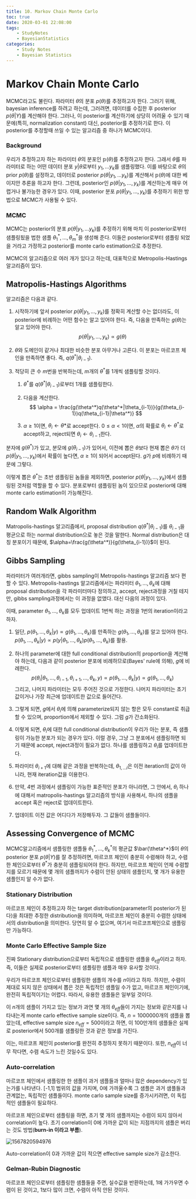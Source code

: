 ```yaml
---
title: 10. Markov Chain Monte Carlo
toc: true
date: 2020-03-01 22:08:00
tags:
	- StudyNotes
	- BayesianStatistics
categories:
	- Study Notes
	- Bayesian Statistics
---
```




# Markov Chain Monte Carlo



MCMC라고도 불린다. 파라미터 $\theta$의 분포 $p(\theta)$를 추정하고자 한다. 그러기 위해, bayesian inference를 하려고 하는데, 그러려면, 데이터를 수집한 후 posterior $p(\theta|Y)$를 계산해야 한다. 그러나, 이 posterior를 계산하기에 상당히 어려울 수 있기 때문에(특히, normalization constant) 대신, posterior를 추정하기로 한다. 이 posterior를 추정할때 쓰일 수 있는 알고리즘 중 하나가 MCMC이다.



### Background

우리가 추정하고자 하는 파라미터 $\theta$의 분포인 $\mathbb{p}(\theta)$를 추정하고자 한다. 그래서 $\theta$를 파라미터로 하는 어떤 데이터 분포 $y|\theta$로부터 $y_1,...y_k$를 샘플링했다. 이를 바탕으로 $\theta$의 prior $p(\theta)$를 설정하고, 데이터로 posterior $p(\theta|y_1,...y_k)$를 계산해서 $\mathbb{p}(\theta)$에 대한 베이지안 추론을 하고자 한다. 그런데, posterior인 $p(\theta|y_1,...,y_k)$를 계산하는게 매우 어렵거나 불가능한 경우가 있다. 이때, posterior 분포 $p(\theta|y_1,...,y_k)$를 추정하기 위한 방법으로 MCMC가 사용될 수 있다.



### MCMC

MCMC는 posterior의 분포 $p(\theta|y_1,...y_k)$를 추정하기 위해 마치 이 posterior로부터 샘플링됬을 법한 샘플 $\theta^*_1,...,\theta^*_m$을 생성해 준다. 이들은 posterior로부터 샘플링 되었을 거라고 가정하고 posterior를 monte carlo estimation으로 추정한다.

MCMC의 알고리즘으로 여러 개가 있다고 하는데, 대표적으로 Metropolis-Hastings 알고리즘이 있다.



## Matropolis-Hastings Algorithms

알고리즘은 다음과 같다.



1. 시작하기에 앞서 posterior $p(\theta|y_1,...,y_k)$를 정확히 계산할 수는 없더라도, 이 posterior에 비례하는 어떤 함수는 알고 있어야 한다. 즉, 다음을 만족하는 $g(\theta)$는 알고 있어야 한다.
   $$
   p(\theta|y_1,...,y_k) \propto g(\theta)
   $$

2. $\theta$와 도메인이 같거나 최대한 비슷한 분포 아무거나 고른다. 이 분포는 마르코프 체인을 만족하면 좋다. 즉, $q(\theta^*|\theta_{i-1})$.

3. 적당히 큰 수 $m$번을 반복하는데, $m$개의 $\theta^*$를 1개씩 샘플링할 것이다.

   1. $\theta^*$를 $q(\theta^*|\theta_{i-1})$로부터 1개를 샘플링한다.

   2. 다음을 계산한다.
      $$
      \alpha = \frac{g(\theta^*)q(\theta^*|\theta_{i-1})}{g(\theta_{i-1})q(\theta_{i-1}|\theta^*)}
      $$

   3. $\alpha \geq 1$이면, $\theta_i \leftarrow \theta*$로 accept한다. $0 \leq \alpha < 1$이면, $\alpha$의 확률로 $\theta_i \leftarrow \theta^*$로 accept하고, reject되면 $\theta_i \leftarrow \theta_{i-1}$한다.



분자에 $g(\theta^*)$가 있고, 분모에 $g(\theta_{i-1})$가 있어서, 이전에 뽑은 $\theta$보다 현재 뽑은 $\theta$가 더 $p(\theta|y_1,...,y_k)$에서 확률이 높다면, $\alpha \geq 1$이 되어서 accept된다. $g$가 $p$에 비례하기 때문에 그렇다.



이렇게 뽑은 $\theta^*$는 초반 샘플링된 놈들을 제외하면, posterior $p(\theta|y_1,...,y_k)$에서 샘플링된 것처럼 역할을 할 수 있다. 분포로부터 샘플링된 놈이 있으므로 posterior에 대해 monte carlo estimation이 가능해진다.



## Random Walk Algorithm

Matropolis-hastings 알고리즘에서, proposal distribution $q(\theta^*|\theta_{i-1})$를 $\theta_{i-1}$을 평균으로 하는 normal distribution으로 놓은 것을 말한다. Normal distribution은 대칭 분포이기 때문에, $\alpha=\frac{g(\theta^*)}{g(\theta_{i-1})}$이 된다.



## Gibbs Sampling

파라미터가 여러개라면, gibbs sampling이 Metropolis-hastings 알고리즘 보다 편할 수 있다. Metropolis-hastings 알고리즘에서는 파라미터 $\theta_1, ..., \theta_k$에 대해 proposal distribution을 각 파라미터마다 정의하고, accept, reject과정을 거칠 테지만, gibbs sampling과정에서는 이 과정을 없앴다. 대신 다음의 과정이 있다.

이때, parameter $\theta_1,...,\theta_k$를 모두 업데이트 1번씩 하는 과정을 1번의 iteration이라고 하자.

1. 일단, $p(\theta_1,...,\theta_k|y) \propto g(\theta_1,...,\theta_k)$를 만족하는 $g(\theta_1, ..., \theta_k)$를 알고 있어야 한다. $p(\theta_1,...,\theta_k|y) \propto p(y|\theta_1,...,\theta_k)p(\theta_1,...,\theta_k)$를 활용.

2. 하나의 parameter에 대한 full conditional distribution의 proportion을 계산해야 하는데, 다음과 같이 posterior 분포에 비례하므로(Bayes' rule에 의해), $g$에 비례한다.
   $$
   p(\theta_i|\theta_1,...,\theta_{i-1},\theta_{i+1},...,\theta_k,y) \propto p(\theta_1,...,\theta_k|y) \propto g(\theta_1,...,\theta_k)
   $$
   그리고, 나머지 파라미터는 모두 주어진 것으로 가정한다. 나머지 파라미터는 초기값이거나 가장 최근에 업데이트한 값으로 들어간다.

3. 그렇게 되면, $g$에서 $\theta_i$에 의해 parameterize되지 않는 항은 모두 constant로 취급할 수 있으며, proportion에서 제외할 수 있다. 그럼 $g$가 간소화된다.

4. 이렇게 되면, $\theta_i$에 대한 full conditional distribution이 우리가 아는 분포, 즉 샘플링이 가능한 분포가 되는 경우가 있다. 이럴 경우, 그냥 그 분포에서 샘플링하면 되기 때문에 accept, reject과정이 필요가 없다. 하나를 샘플링하고 $\theta_i$를 업데이트한다.

5. 파라미터 $\theta_{i+1}$에 대해 같은 과정을 반복하는데, $\theta_{1,...i}$은 이전 iteration의 값이 아니라, 현재 iteration값을 이용한다.

6. 만약, 4번 과정에서 샘플링이 가능한 표준적인 분포가 아니라면, 그 안에서, $\theta_i$ 하나에 대해서 matropolis-hastings 알고리즘의 방식을 사용해서, 하나의 샘플을 accept 혹은 reject로 업데이트한다.

7. 업데이트 이전 값은 어디다가 저장해두자. 그 값들이 샘플들이다.



## Assessing Convergence of MCMC

MCMC알고리즘에서 샘플링한 샘플들 $\theta^*_1, ..., \theta^*_k$의 평균값 $\bar{\theta^*}$이 $\theta$의 posterior 분포 $p(\theta|Y)$를 잘 추정하려면, 마르코프 체인이 충분히 수렴해야 하고, 수렴한 체인으로부터 $\theta^*$가 충분히 샘플링되어야 한다. 하지만, 마르코프 체인이 언제 수렴할지를 모르기 때문에 몇 개의 샘플까지가 수렴이 안된 상태의 샘플인지, 몇 개가 유용한 샘플인지 알 수가 없다.



### Stationary Distribution

마르코프 체인이 추정하고자 하는 target distribution(parameter의 posterior가 된다)을 최대한 추정한 distribution을 의미하며, 마르코프 체인이 충분히 수렴한 상태에서의 distribution을 의미한다. 당연히 알 수 없으며, 여기서 마르코프체인으로 샘플링만 가능하다.



### Monte Carlo Effective Sample Size

진짜 Stationary distribution으로부터 독립적으로 샘플링한 샘플을 $\theta_{eff}$이라고 하자. 즉, 이들은 실제로 posterior로부터 샘플링한 샘플과 매우 유사할 것이다.

우리가 마르코프 체인으로부터 샘플링한 샘플의 개수를 $n$이라고 하자. 하지만, 수렴이 제대로 되지 않은 상태에서 뽑은 것은 독립적인 샘플일 수가 없고, 마르코프 체인이기에, 완전히 독립적이기는 어렵다. 따라서, 유용한 샘플들은 일부일 것이다.

이 $n$개의 샘플이 가지고 있는 정보가 과연 몇 개의 $\theta_{eff}$들이 가지는 정보와 같은지를 나타내는게 monte carlo effective sample size이다. 즉, $n=1000000$개의 샘플을 뽑았는데, effective sample size $n_{eff}=500$이라고 하면, 이 100만개의 샘플들은 실제로 posterior에서 500개를 샘플링한 것과 같은 정보를 가진다.

이는, 마르코프 체인이 posterior를 완전히 추정하지 못하기 때문이다. 또한, $n_{eff}$이 너무 작다면, 수렴 속도가 느린 것일수도 있다.



### Auto-correlation

마르코프 체인에서 샘플링한 한 샘플이 과거 샘플들과 얼마나 많은 dependency가 있는가를 나타낸다. [-1,1] 범위의 값을 가지며, 0에 가까울수록 그 샘플은 과거 샘플들과 관계없는, 독립적인 샘플들이다. monte carlo sample size를 증가시키려면, 이 독립적인 샘플들이 필요하다.

마르코프 체인으로부터 샘플링을 하면, 초기 몇 개의 샘플까지는 수렴이 되지 않아서 correlation이 높다. 초기 correlation이 0에 가까운 값이 되는 지점까지의 샘플은 버리는 것도 방법(**burn-in 이라고 부름**).

![1567820594976](https://raw.githubusercontent.com/wayexists02/my-study-note/image/typora/image/1567820594976.png)

Auto-correlation이 0과 가까운 값이 적으면 effective sample size가 감소한다.



### Gelman-Rubin Diagnostic

마르코프 체인으로부터 샘플링한 샘플들을 주면, 실수값을 반환하는데, 1에 가가우면 수렴이 된 것이고, 1보다 많이 크면, 수렴이 아직 안된 것이다.


